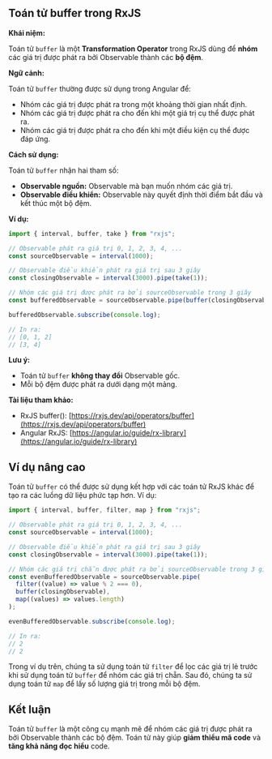 ## Toán tử buffer trong RxJS

**Khái niệm:**

Toán tử `buffer` là một **Transformation Operator** trong RxJS dùng để **nhóm** các giá trị được phát ra bởi Observable thành các **bộ đệm**.

**Ngữ cảnh:**

Toán tử `buffer` thường được sử dụng trong Angular để:

- Nhóm các giá trị được phát ra trong một khoảng thời gian nhất định.
- Nhóm các giá trị được phát ra cho đến khi một giá trị cụ thể được phát ra.
- Nhóm các giá trị được phát ra cho đến khi một điều kiện cụ thể được đáp ứng.

**Cách sử dụng:**

Toán tử `buffer` nhận hai tham số:

- **Observable nguồn:** Observable mà bạn muốn nhóm các giá trị.
- **Observable điều khiển:** Observable này quyết định thời điểm bắt đầu và kết thúc một bộ đệm.

**Ví dụ:**

```typescript
import { interval, buffer, take } from "rxjs";

// Observable phát ra giá trị 0, 1, 2, 3, 4, ...
const sourceObservable = interval(1000);

// Observable điều khiển phát ra giá trị sau 3 giây
const closingObservable = interval(3000).pipe(take(1));

// Nhóm các giá trị được phát ra bởi sourceObservable trong 3 giây
const bufferedObservable = sourceObservable.pipe(buffer(closingObservable));

bufferedObservable.subscribe(console.log);

// In ra:
// [0, 1, 2]
// [3, 4]
```

**Lưu ý:**

- Toán tử `buffer` **không thay đổi** Observable gốc.
- Mỗi bộ đệm được phát ra dưới dạng một mảng.

**Tài liệu tham khảo:**

- RxJS buffer(): [https://rxjs.dev/api/operators/buffer](https://rxjs.dev/api/operators/buffer)
- Angular RxJS: [https://angular.io/guide/rx-library](https://angular.io/guide/rx-library)

## Ví dụ nâng cao

Toán tử `buffer` có thể được sử dụng kết hợp với các toán tử RxJS khác để tạo ra các luồng dữ liệu phức tạp hơn. Ví dụ:

```typescript
import { interval, buffer, filter, map } from "rxjs";

// Observable phát ra giá trị 0, 1, 2, 3, 4, ...
const sourceObservable = interval(1000);

// Observable điều khiển phát ra giá trị sau 3 giây
const closingObservable = interval(3000).pipe(take(1));

// Nhóm các giá trị chẵn được phát ra bởi sourceObservable trong 3 giây
const evenBufferedObservable = sourceObservable.pipe(
  filter((value) => value % 2 === 0),
  buffer(closingObservable),
  map((values) => values.length)
);

evenBufferedObservable.subscribe(console.log);

// In ra:
// 2
// 2
```

Trong ví dụ trên, chúng ta sử dụng toán tử `filter` để lọc các giá trị lẻ trước khi sử dụng toán tử `buffer` để nhóm các giá trị chẵn. Sau đó, chúng ta sử dụng toán tử `map` để lấy số lượng giá trị trong mỗi bộ đệm.

## Kết luận

Toán tử `buffer` là một công cụ mạnh mẽ để nhóm các giá trị được phát ra bởi Observable thành các bộ đệm. Toán tử này giúp **giảm thiểu mã code** và **tăng khả năng đọc hiểu** code.
